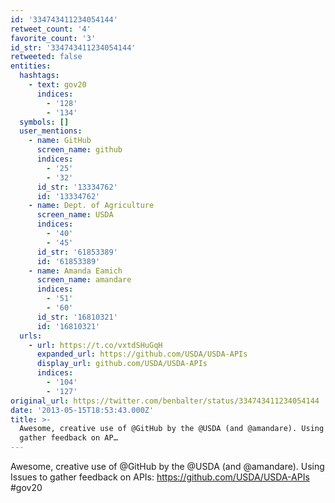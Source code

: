 ```yaml
---
id: '334743411234054144'
retweet_count: '4'
favorite_count: '3'
id_str: '334743411234054144'
retweeted: false
entities:
  hashtags:
    - text: gov20
      indices:
        - '128'
        - '134'
  symbols: []
  user_mentions:
    - name: GitHub
      screen_name: github
      indices:
        - '25'
        - '32'
      id_str: '13334762'
      id: '13334762'
    - name: Dept. of Agriculture
      screen_name: USDA
      indices:
        - '40'
        - '45'
      id_str: '61853389'
      id: '61853389'
    - name: Amanda Eamich
      screen_name: amandare
      indices:
        - '51'
        - '60'
      id_str: '16810321'
      id: '16810321'
  urls:
    - url: https://t.co/vxtdSHuGqH
      expanded_url: https://github.com/USDA/USDA-APIs
      display_url: github.com/USDA/USDA-APIs
      indices:
        - '104'
        - '127'
original_url: https://twitter.com/benbalter/status/334743411234054144
date: '2013-05-15T18:53:43.000Z'
title: >-
  Awesome, creative use of @GitHub by the @USDA (and @amandare). Using Issues to
  gather feedback on AP…
---
```


Awesome, creative use of @GitHub by the @USDA (and @amandare). Using Issues to gather feedback on APIs: https://github.com/USDA/USDA-APIs #gov20